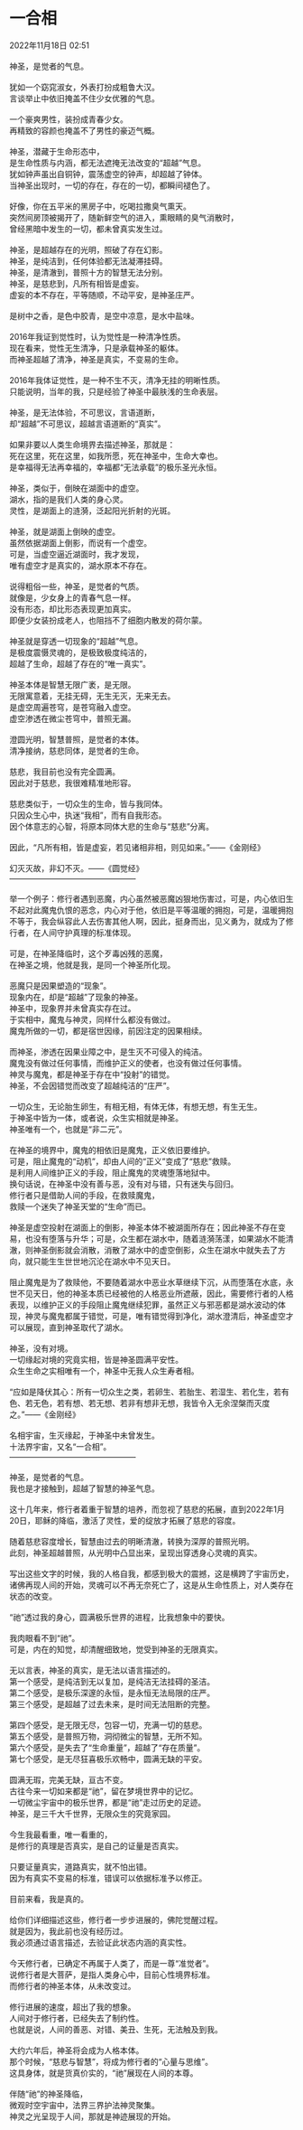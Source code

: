 # 一合相

2022年11月18日 02:51<br>
  <br>
神圣，是觉者的气息。<br>
  <br>
犹如一个窈窕淑女，外表打扮成粗鲁大汉。<br>
言谈举止中依旧掩盖不住少女优雅的气息。<br>
  <br>
一个豪爽男性，装扮成青春少女。<br>
再精致的容颜也掩盖不了男性的豪迈气概。<br>
  <br>
神圣，潜藏于生命形态中，<br>
是生命性质与内涵，都无法遮掩无法改变的“超越”气息。<br>
犹如钟声虽出自铜钟，震荡虚空的钟声，却超越了钟体。<br>
当神圣出现时，一切的存在，存在的一切，都瞬间褪色了。<br>
  <br>
好像，你在五平米的黑房子中，吃喝拉撒臭气熏天。<br>
突然间房顶被揭开了，随新鲜空气的进入，熏眼睛的臭气消散时，<br>
曾经黑暗中发生的一切，都未曾真实发生过。<br>
  <br>
神圣，是超越存在的光明，照破了存在幻影。<br>
神圣，是纯洁到，任何体验都无法凝滞挂碍。<br>
神圣，是清澈到，普照十方的智慧无法分别。<br>
神圣，是慈悲到，凡所有相皆是虚妄。<br>
虚妄的本不存在，平等随顺，不动平安，是神圣庄严。<br>
  <br>
是树中之香，是色中胶青，是空中凉意，是水中盐味。<br>
  <br>
2016年我证到觉性时，认为觉性是一种清净性质。<br>
现在看来，觉性无生清净，只是承载神圣的躯体。<br>
而神圣超越了清净，神圣是真实，不变易的生命。<br>
  <br>
2016年我体证觉性，是一种不生不灭，清净无挂的明晰性质。<br>
只能说明，当年的我，只是经验了神圣中最肤浅的生命表层。<br>
  <br>
神圣，是无法体验，不可思议，言语道断，<br>
却“超越”不可思议，超越言语道断的“真实”。<br>
  <br>
如果非要以人类生命境界去描述神圣，那就是：<br>
死在这里，死在这里，如我所愿，死在神圣中，生命大幸也。<br>
是幸福得无法再幸福的，幸福都“无法承载”的极乐圣光永恒。<br>
  <br>
神圣，类似于，倒映在湖面中的虚空。<br>
湖水，指的是我们人类的身心灵。<br>
灵性，是湖面上的涟漪，泛起阳光折射的光斑。<br>
  <br>
神圣，就是湖面上倒映的虚空。<br>
虽然依据湖面上倒影，而说有一个虚空。<br>
可是，当虚空逼近湖面时，我才发现，<br>
唯有虚空才是真实的，湖水原本不存在。<br>
  <br>
说得粗俗一些，神圣，是觉者的气质。<br>
就像是，少女身上的青春气息一样。<br>
没有形态，却比形态表现更加真实。<br>
即便少女装扮成老人，也阻挡不了细胞内散发的荷尔蒙。<br>
  <br>
神圣就是穿透一切现象的“超越”气息。<br>
是极度震慑灵魂的，是极致极度纯洁的，<br>
超越了生命，超越了存在的“唯一真实”。<br>
  <br>
神圣本体是智慧无限广袤，是无限。<br>
无限寓意着，无挂无碍，无生无灭，无来无去。<br>
是虚空周遍苍穹，是苍穹融入虚空。<br>
虚空渗透在微尘苍穹中，普照无漏。<br>
  <br>
澄圆光明，智慧普照，是觉者的本体。<br>
清净接纳，慈悲同体，是觉者的生命。<br>
  <br>
慈悲，我目前也没有完全圆满。<br>
因此对于慈悲，我很难精准地形容。<br>
  <br>
慈悲类似于，一切众生的生命，皆与我同体。<br>
只因众生心中，执迷“我相”，而有自我形态。<br>
因个体意志的心智，将原本同体大悲的生命与“慈悲”分离。<br>
  <br>
因此，“凡所有相，皆是虚妄，若见诸相非相，则见如来。”——《金刚经》<br>
  <br>
幻灭灭故，非幻不灭。——《圆觉经》<br>
————————————————<br>
  <br>
举一个例子：修行者遇到恶魔，内心虽然被恶魔凶狠地伤害过，可是，内心依旧生不起对此魔鬼仇恨的恶念，内心对于他，依旧是平等温暖的拥抱，可是，温暖拥抱不等于，我会纵容此人去伤害其他人啊，因此，挺身而出，见义勇为，就成为了修行者，在人间守护真理的标准体现。<br>
  <br>
可是，在神圣降临时，这个歹毒凶残的恶魔，<br>
在神圣之境，他就是我，是同一个神圣所化现。<br>
  <br>
恶魔只是因果塑造的“现象”。<br>
现象内在，却是“超越”了现象的神圣。<br>
神圣中，现象界并未曾真实存在过。<br>
于实相中，魔鬼与神灵，同样什么都没有做过。<br>
魔鬼所做的一切，都是宿世因缘，前因注定的因果相续。<br>
  <br>
而神圣，渗透在因果业障之中，是生灭不可侵入的纯洁。<br>
魔鬼没有做过任何事情，而维护正义的使者，也没有做过任何事情。<br>
神灵与魔鬼，都是神圣于存在中“投射”的错觉。<br>
神圣，不会因错觉而改变了超越纯洁的“庄严”。<br>
  <br>
一切众生，无论胎生卵生，有相无相，有体无体，有想无想，有生无生。<br>
于神圣中皆为一体，或者说，众生实相就是神圣。<br>
神圣唯有一个，也就是“非二元”。<br>
  <br>
在神圣的境界中，魔鬼的相依旧是魔鬼，正义依旧要维护。<br>
可是，阻止魔鬼的“动机”，却由人间的“正义”变成了“慈悲”救赎。<br>
是利用人间维护正义的手段，阻止魔鬼的灵魂堕落地狱中。<br>
换句话说，在神圣中没有善与恶，没有对与错，只有迷失与回归。<br>
修行者只是借助人间的手段，在救赎魔鬼，<br>
救赎一个迷失了神圣天堂的“生命”而已。<br>
  <br>
神圣是虚空投射在湖面上的倒影，神圣本体不被湖面所存在；因此神圣不存在变易，也没有堕落与升华；可是，众生都在湖水中，随着涟漪荡漾，如果湖水不能清澈，则神圣倒影就会消散，消散了湖水中的虚空倒影，众生在湖水中就失去了方向，就只能生生世世地沉沦在湖水中不见天日。<br>
  <br>
阻止魔鬼是为了救赎他，不要随着湖水中恶业水草继续下沉，从而堕落在水底，永世不见天日，他的神圣本质已经被他的人格恶业所遮蔽，因此，需要修行者的人格表现，以维护正义的手段阻止魔鬼继续犯罪，虽然正义与邪恶都是湖水波动的体现，神灵与魔鬼都属于错觉，可是，唯有错觉得到净化，湖水澄清后，神圣虚空才可以展现，直到神圣取代了湖水。<br>
  <br>
神圣，没有对境。<br>
一切缘起对境的究竟实相，皆是神圣圆满平安性。<br>
众生生命之实相唯有一个，神圣中无我人众生寿者相。<br>
  <br>
“应如是降伏其心：所有一切众生之类，若卵生、若胎生、若湿生、若化生，若有色、若无色，若有想、若无想、若非有想非无想，我皆令入无余涅槃而灭度之。”——《金刚经》<br>
  <br>
名相宇宙，生灭缘起，于神圣中未曾发生。<br>
十法界宇宙，又名“一合相”。<br>
————————————————<br>
  <br>
神圣，是觉者的气息。<br>
我也是才接触到，超越了智慧的神圣气息。<br>
  <br>
这十几年来，修行者着重于智慧的培养，而忽视了慈悲的拓展，直到2022年1月20日，耶稣的降临，激活了灵性，爱的绽放才拓展了慈悲的容度。<br>
  <br>
随着慈悲容度增长，智慧由过去的明晰清澈，转换为深厚的普照光明。<br>
此刻，神圣超越普照，从光明中凸显出来，呈现出穿透身心灵魂的真实。<br>
  <br>
写出这些文字的时候，我的人格自我，都感到极大的震撼，这是横跨了宇宙历史，诸佛再现人间的开始，灵魂可以不再无奈死亡了，这是从生命性质上，对人类存在状态的改变。<br>
  <br>
“祂”透过我的身心，圆满极乐世界的进程，比我想象中的要快。<br>
  <br>
我肉眼看不到“祂”。<br>
可是，内在的知觉，却清醒细致地，觉受到神圣的无限真实。<br>
  <br>
无以言表，神圣的真实，是无法以语言描述的。<br>
第一个感受，是纯洁到无以复加，是纯洁无法挂碍的圣洁。<br>
第二个感受，是极乐深邃的永恒，是永恒无法局限的庄严。<br>
第三个感受，是超越了过去未来，是时间无法阻断的完整。<br>
  <br>
第四个感受，是无限无尽，包容一切，充满一切的慈悲。<br>
第五个感受，是普照万物，洞彻微尘的智慧，无所不知。<br>
第六个感受，是失去了“生命重量”，超越了“存在质量”。<br>
第七个感受，是无尽狂喜极乐欢畅中，圆满无缺的平安。<br>
  <br>
圆满无瑕，完美无缺，亘古不变。<br>
古往今来一切如来都是“祂”，留在梦境世界中的记忆。<br>
一切微尘宇宙中的极乐世界，都是“祂”走过历史的足迹。<br>
神圣，是三千大千世界，无限众生的究竟家园。<br>
  <br>
今生我最看重，唯一看重的，<br>
是修行的真理是否真实，是自己的证量是否真实。<br>
  <br>
只要证量真实，道路真实，就不怕出错。<br>
因为有真实不变易的标准，错误可以依据标准予以修正。<br>
  <br>
目前来看，我是真的。<br>
  <br>
给你们详细描述这些，修行者一步步进展的，佛陀觉醒过程。<br>
就是因为，我此前也没有经历过。<br>
我必须通过语言描述，去验证此状态内涵的真实性。<br>
  <br>
今天修行者，已确定不再属于人类了，而是一尊“准觉者”。<br>
说修行者是大菩萨，是指人类身心中，目前心性境界标准。<br>
而修行者的神圣本体，从未改变过。<br>
  <br>
修行进展的速度，超出了我的想象。<br>
人间对于修行者，已经失去了制约性。<br>
也就是说，人间的善恶、对错、美丑、生死，无法触及到我。<br>
  <br>
大约六年后，神圣将会成为人格本体。<br>
那个时候，“慈悲与智慧”，将成为修行者的“心量与思维”。<br>
这具身体，就是货真价实的，“祂”展现在人间的本尊。<br>
  <br>
伴随“祂”的神圣降临，<br>
微观时空宇宙中，法界三界护法神灵聚集。<br>
神灵之光呈现于人间，那就是神迹展现的开始。<br>
